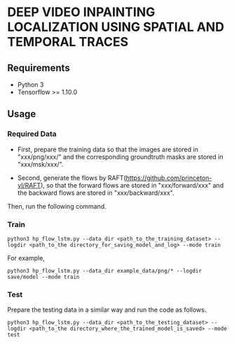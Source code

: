 # DEEP VIDEO INPAINTING LOCALIZATION USING SPATIAL AND TEMPORAL TRACES



## Requirements
- Python 3
- Tensorflow >= 1.10.0


## Usage
### Required Data
* First, prepare the training data so that the images are stored in "xxx/png/xxx/" and the corresponding groundtruth masks are stored in "xxx/msk/xxx/".

* Second, generate the flows by RAFT(https://github.com/princeton-vl/RAFT), so that the forward flows are stored in "xxx/forward/xxx" and the backward flows are stored in "xxx/backward/xxx". 

Then, run the following command.
### Train
```
python3 hp_flow_lstm.py --data_dir <path_to_the_training_dataset> --logdir <path_to_the directory_for_saving_model_and_log> --mode train
```
For example,
```
python3 hp_flow_lstm.py --data_dir example_data/png/* --logdir save/model --mode train
```

### Test
Prepare the testing data in a similar way and run the code as follows.
```
python3 hp_flow_lstm.py --data_dir <path_to_the_testing_dataset> --logdir <path_to_the directory_where_the_trained_model_is_saved> --mode test
```

 

